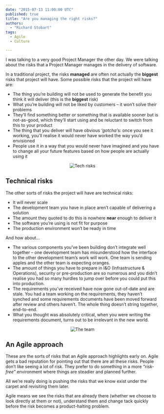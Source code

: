 ```yaml
---
date: "2015-07-13 11:00:00 UTC"
published: true
title: "Are you managing the right risks?"
authors:
  - "Richard Stobart"
tags:
  - Agile
  - Culture

---
```


I was talking to a very good Project Manager the other day. We were talking about the risks that a Project Manager manages in the delivery of software.<br/>

In a traditional project, the risks <b>managed</b> are often not actually the <b>biggest</b> risks that project will have. Some possible risks that the project will have are:<br/>

* The thing you’re building will not be used to generate the benefit you think it will deliver (this is the <b>biggest</b> risk)
* What you’re building will not be liked by customers – it won’t solve their problems
* They’ll find something better or something that is available sooner but is not-as-good, which they’ll start using and be reluctant to switch from this to your product
* The thing that you deliver will have obvious <i>‘gotcha’</i>s: once you see it working, you’ll realise it would never have worked the way you’d envisioned
* People use it in a way that you would never have imagined and you have to change all your future features based on how people are actually using it

<p align="center"><img src="http://bit.ly/1GhaOLy" alt="Tech risks"></p>

<h2>Technical risks</h2>

The other sorts of risks the project will have are technical risks:<br/>

* It will never scale
* The development team you have in place aren’t capable of delivering a solution
* The amount they quoted to do this is nowhere <b>near</b> enough to deliver it
* The software you’re using is not fit for purpose
* The production environment won’t be ready in time

And how about...<br/>

* The various components you’ve been building don’t integrate well together – one development team has misunderstood how the interface to the other development team’s work will work. One team is sending apples and the other team is expecting oranges.
* The amount of things you have to prepare in I&O (Infrastructure & Operations), security or pre-production are so numerous and you didn’t realise you had so many hurdles to jump over before you could put this into production.
* The requirements you’ve received have now gone out-of-date and are stale. You had a team working on the requirements, they haven’t synched and some requirements documents have been moved forward after review and others haven’t. The whole thing doesn’t string together, end-to-end.
* What you thought was absolutely critical, when you were writing the requirements document, turns out to be irrelevant in the new world.

<p align="center"><img src="http://bit.ly/1Rmj2bC" alt="The team"></p>

<h2>An Agile approach</h2>

These are the sorts of risks that an Agile approach highlights early on. Agile gets a bad reputation for pointing out that there are all these risks. People don’t like seeing a lot of risk. They prefer to do something in a more <i>“risk-free”</i> environment where things are steadier and planned further.<br/>

All we’re really doing is pushing the risks that we know exist under the carpet and revisiting them later.<br/>

Agile means we see the risks that are already there (whether we choose to look directly at them or not), understand them and change tack quickly before the risk becomes a product-halting problem.
